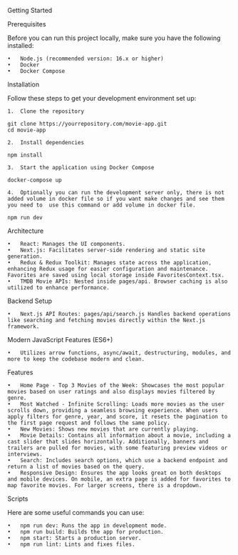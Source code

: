 

Getting Started

Prerequisites

Before you can run this project locally, make sure you have the following installed:

	•	Node.js (recommended version: 16.x or higher)
	•	Docker
	•	Docker Compose

Installation

Follow these steps to get your development environment set up:

	1.	Clone the repository

    git clone https://yourrepository.com/movie-app.git
    cd movie-app

    2.	Install dependencies
        
    npm install

    3.	Start the application using Docker Compose 

    docker-compose up

    4.	Optionally you can run the development server only, there is not added volume in docker file so if you want make changes and see them you need to  use this command or add volume in docker file.

    npm run dev

Architecture


	•	React: Manages the UI components.
	•	Next.js: Facilitates server-side rendering and static site generation.
	•	Redux & Redux Toolkit: Manages state across the application, enhancing Redux usage for easier configuration and maintenance. Favorites are saved using local storage inside FavoritesContext.tsx.
	•	TMDB Movie APIs: Nested inside pages/api. Browser caching is also utilized to enhance performance.

Backend Setup

	•	Next.js API Routes: pages/api/search.js Handles backend operations like searching and fetching movies directly within the Next.js framework. 

Modern JavaScript Features (ES6+)

	•	Utilizes arrow functions, async/await, destructuring, modules, and more to keep the codebase modern and clean.

Features

	•	Home Page - Top 3 Movies of the Week: Showcases the most popular movies based on user ratings and also displays movies filtered by genre.
	•	Most Watched - Infinite Scrolling: Loads more movies as the user scrolls down, providing a seamless browsing experience. When users apply filters for genre, year, and score, it resets the pagination to the first page request and follows the same policy.
	•	New Movies: Shows new movies that are currently playing.
	•	Movie Details: Contains all information about a movie, including a cast slider that slides horizontally. Additionally, banners and trailers are pulled for movies, with some featuring preview videos or interviews.
	•	Search: Includes search options, which use a backend endpoint and return a list of movies based on the query.
	•	Responsive Design: Ensures the app looks great on both desktops and mobile devices. On mobile, an extra page is added for favorites to map favorite movies. For larger screens, there is a dropdown.

Scripts

Here are some useful commands you can use:

	•	npm run dev: Runs the app in development mode.
	•	npm run build: Builds the app for production.
	•	npm start: Starts a production server.
	•	npm run lint: Lints and fixes files.
